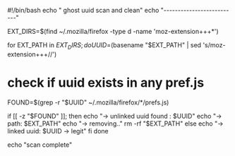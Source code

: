 #!/bin/bash
echo " ghost uuid scan and clean"
echo "--------------------------"

EXT_DIRS=$(find ~/.mozilla/firefox -type d -name 'moz-extension+++*')

for EXT_PATH in $EXT_DIRS; do
  UUID=$(basename "$EXT_PATH" | sed 's/moz-extension+++//')

  # check if uuid exists in any pref.js
  FOUND=$(grep -r "$UUID" ~/.mozilla/firefox/*/prefs.js)

  if [[ -z "$FOUND" ]]; then
    echo "→ unlinked uuid found : $UUID"
    echo "→ path: $EXT_PATH"
    echo "→ removing.."
    rm -rf "$EXT_PATH"
  else
    echo "→ linked uuid: $UUID → legit"
  fi
done

echo "scan complete"
